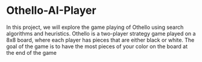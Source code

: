 # Othello-AI-Player
In this project, we will explore the game playing of Othello using search algorithms and heuristics. Othello is a two-player strategy game played on a 8x8 board, where each player has pieces that are either black or white. The goal of the game is to have the most pieces of your color on the board at the end of the game
